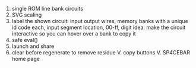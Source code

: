 1. single ROM line bank circuits
2. SVG scaling
3. label the shown circuit: input output wires, memory banks with a unique id code each, input segment location, 00-ff, digit
idea: make the circuit interactive so you can hover over a bank to copy it
3. safe eval()
4. launch and share
5. clear before regenerate to remove residue
V. copy buttons
V. SP4CEBAR home page